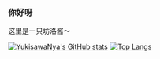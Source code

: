 ### 你好呀

这里是一只坊洛酱～

[![YukisawaNya's GitHub stats](https://github-readme-stats.vercel.app/api?username=YukisawaNya&show_icons=true)](https://github.com/anuraghazra/github-readme-stats)
[![Top Langs](https://github-readme-stats.vercel.app/api/top-langs/?username=YukisawaNya&layout=compact)](https://github.com/anuraghazra/github-readme-stats)
<!--
**YukisawaNya/YukisawaNya** is a ✨ _special_ ✨ repository because its `README.md` (this file) appears on your GitHub profile.

Here are some ideas to get you started:

- 🔭 I’m currently working on ...
- 🌱 I’m currently learning ...
- 👯 I’m looking to collaborate on ...
- 🤔 I’m looking for help with ...
- 💬 Ask me about ...
- 📫 How to reach me: ...
- 😄 Pronouns: ...
- ⚡ Fun fact: ...
-->
